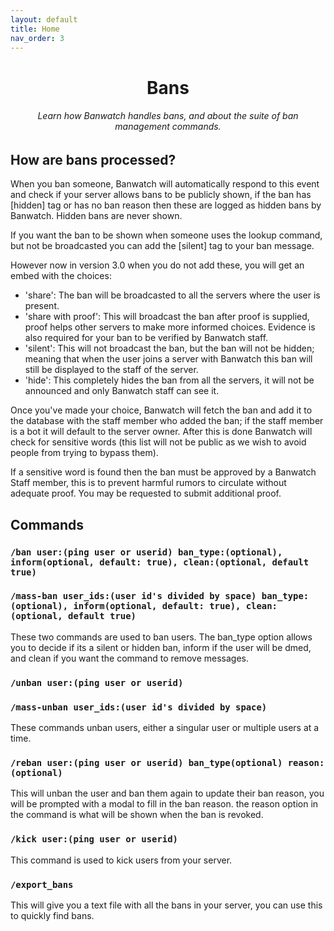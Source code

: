 ```yaml
---
layout: default
title: Home
nav_order: 3
---
```


<h1 style="text-align: center;">Bans</h1>
<h6 style="text-align: center;">Learn how Banwatch handles bans, and about the suite of ban management commands.</h6>

## How are bans processed?
When you ban someone, Banwatch will automatically respond to this event and check if your server allows bans to be publicly shown, if the ban has  [hidden] tag or has no ban reason then these are logged as hidden bans by Banwatch. Hidden bans are never shown.

If you want the ban to be shown when someone uses the lookup command, but not be broadcasted you can add the [silent] tag to your ban message.

However now in version 3.0 when you do not add these, you will get an embed with the choices: 
* 'share': The ban will be broadcasted to all the servers where the user is present.
* 'share with proof': This will broadcast the ban after proof is supplied, proof helps other servers to make more informed choices. Evidence is also required for your ban to be verified by Banwatch staff.
* 'silent': This will not broadcast the ban, but the ban will not be hidden; meaning that when the user joins a server with Banwatch this ban will still be displayed to the staff of the server.
* 'hide': This completely hides the ban from all the servers, it will not be announced and only Banwatch staff can see it.

Once you've made your choice, Banwatch will fetch the ban and add it to the database with the staff member who added the ban; if the staff member is a bot it will default to the server owner. After this is done Banwatch will check for sensitive words (this list will not be public as we wish to avoid people from trying to bypass them). 

If a sensitive word is found then the ban must be approved by a Banwatch Staff member, this is to prevent harmful rumors to circulate without adequate proof. You may be requested to submit additional proof.

## Commands 

### `/ban user:(ping user or userid) ban_type:(optional), inform(optional, default: true), clean:(optional, default true)`
### `/mass-ban user_ids:(user id's divided by space) ban_type:(optional), inform(optional, default: true), clean:(optional, default true)`
These two commands are used to ban users. The ban_type option allows you to decide if its a silent or hidden ban, inform if the user will be dmed, and clean if you want the command to remove messages.

### `/unban user:(ping user or userid)`
### `/mass-unban user_ids:(user id's divided by space)`
These commands unban users, either a singular user or multiple users at a time.
### `/reban user:(ping user or userid) ban_type(optional) reason:(optional)`
This will unban the user and ban them again to update their ban reason, you will be prompted with a modal to fill in the ban reason. the reason option in the command is what will be shown when the ban is revoked.

### `/kick user:(ping user or userid)`
This command is used to kick users from your server.

### `/export_bans`
This will give you a text file with all the bans in your server, you can use this to quickly find bans.
